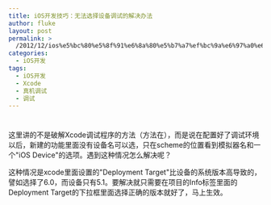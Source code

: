 ```yaml
---
title: iOS开发技巧：无法选择设备调试的解决办法
author: fluke
layout: post
permalink: >
  /2012/12/ios%e5%bc%80%e5%8f%91%e6%8a%80%e5%b7%a7%ef%bc%9a%e6%97%a0%e6%b3%95%e9%80%89%e6%8b%a9%e8%ae%be%e5%a4%87%e8%b0%83%e8%af%95%e7%9a%84%e8%a7%a3%e5%86%b3%e5%8a%9e%e6%b3%95/
categories:
  - iOS开发
tags:
  - iOS开发
  - Xcode
  - 真机调试
  - 调试
---
```

# 

这里讲的不是破解Xcode调试程序的方法（方法在），而是说在配置好了调试环境以后，新建的功能里面没有设备名可以选，只在scheme的位置看到模拟器名和一个"iOS Device"的选项。遇到这种情况怎么解决呢？

这种情况是xcode里面设置的"Deployment Target"比设备的系统版本高导致的，譬如选择了6.0，而设备只有5.1。要解决就只需要在项目的Info标签里面的Deployment Target的下拉框里面选择正确的版本就好了，马上生效。